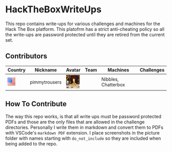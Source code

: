# HackTheBoxWriteUps
This repo contains write-ups for various challenges and machines for the Hack The Box platform. This platofrm has a strict anti-cheating policy so all the write-ups are password protected until they are retired from the current set. 

## Contributors

   | Country | Nickname | Avatar | Team | Machines | Challenges |
|---------|----------|--------|------|----------|------------|
|<img src="./pictures/america.png" height="24" width="24">|pimmytrousers|<img src="./pictures/Slideshow_avatar.jpg" height="42" width="42">|      |Nibbles, Chatterbox|            |


## How To Contribute 
The way this repo works, is that all write ups must be password protected PDFs and those are the only files that are allowed in the challenge directories. Personally I write them in markdown and convert them to PDFs with VSCode's `markdown PDF` extension. I place screenshots in the picture folder with names starting with `do_not_include` so they are included when being added to the repo. 